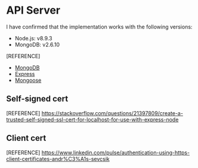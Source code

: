 # API Server

I have confirmed that the implementation works with the following versions:
- Node.js: v8.9.3
- MongoDB: v2.6.10
 
 [REFERENCE]
- [MongoDB](https://www.mongodb.com/)
- [Express](https://developer.mozilla.org/en-US/docs/Learn/Server-side/Express_Nodejs)
- [Mongoose](http://mongoosejs.com/docs/)

## Self-signed cert

[REFERENCE] https://stackoverflow.com/questions/21397809/create-a-trusted-self-signed-ssl-cert-for-localhost-for-use-with-express-node

## Client cert

[REFERENCE] https://www.linkedin.com/pulse/authentication-using-https-client-certificates-andr%C3%A1s-sevcsik
